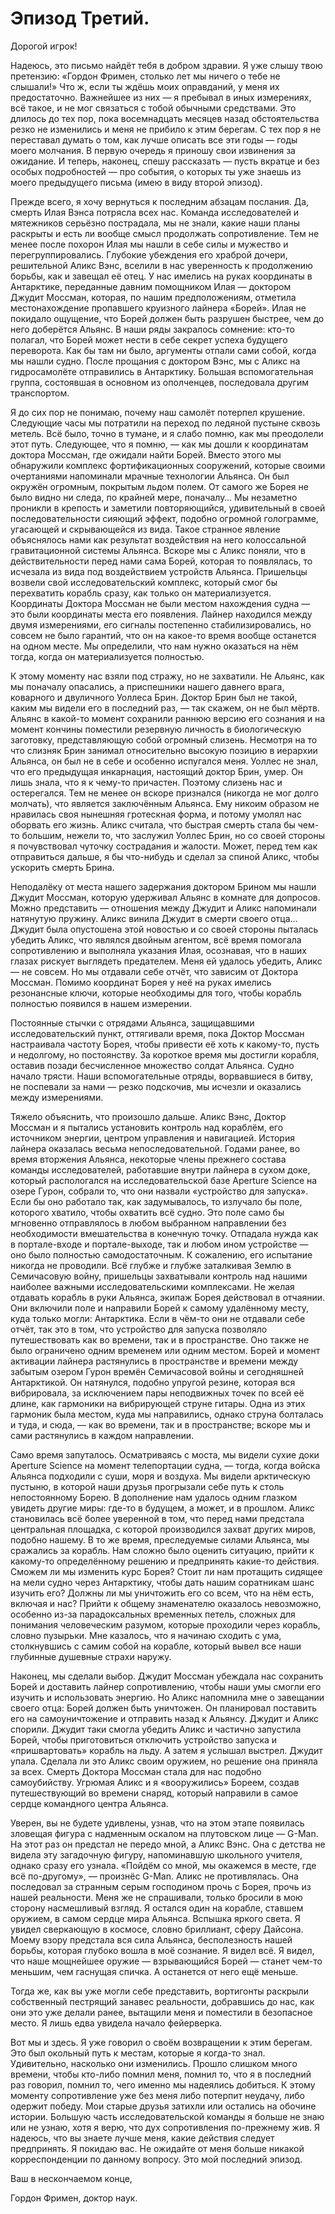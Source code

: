 # Эпизод Третий.

Дорогой игрок!

Надеюсь, это письмо найдёт тебя в добром здравии. Я уже слышу твою претензию: «Гордон Фримен, столько лет мы ничего о тебе не слышали!» Что ж, если ты ждёшь моих оправданий, у меня их предостаточно. Важнейшее из них — я пребывал в иных измерениях, всё такое, и не мог связаться с тобой обычными средствами. Это длилось до тех пор, пока восемнадцать месяцев назад обстоятельства резко не изменились и меня не прибило к этим берегам. С тех пор я не переставал думать о том, как лучше описать все эти годы — годы моего молчания. В первую очередь я приношу свои извинения за ожидание. И теперь, наконец, спешу рассказать — пусть вкратце и без особых подробностей — про события, о которых ты уже знаешь из моего предыдущего письма (имею в виду второй эпизод).

Прежде всего, я хочу вернуться к последним абзацам послания. Да, смерть Илая Вэнса потрясла всех нас. Команда исследователей и мятежников серьёзно пострадала, мы не знали, какие наши планы раскрыты и есть ли вообще смысл продолжать сопротивление. Тем не менее после похорон Илая мы нашли в себе силы и мужество и перегруппировались. Глубокие убеждения его храброй дочери, решительной Аликс Вэнс, вселили в нас уверенность к продолжению борьбы, как и завещал её отец. У нас имелись на руках координаты в Антарктике, переданные давним помощником Илая — доктором Джудит Моссман, которая, по нашим предположениям, отметила местонахождение пропавшего круизного лайнера «Борей». Илая не покидало ощущение, что Борей должен быть разрушен быстрее, чем до него доберётся Альянс. В наши ряды закралось сомнение: кто-то полагал, что Борей может нести в себе секрет успеха будущего переворота. Как бы там ни было, аргументы отпали сами собой, когда мы нашли судно. После прощания с доктором Вэнс, мы с Аликс на гидросамолёте отправились в Антарктику. Большая вспомогательная группа, состоявшая в основном из ополченцев, последовала другим транспортом.

Я до сих пор не понимаю, почему наш самолёт потерпел крушение. Следующие часы мы потратили на переход по ледяной пустыне сквозь метель. Всё было, точно в тумане, и я слабо помню, как мы преодолели этот путь. Следующее, что я помню, — как мы дошли к координатам доктора Моссман, где ожидали найти Борей. Вместо этого мы обнаружили комплекс фортификационных сооружений, которые своими очертаниями напоминали мрачные технологии Альянса. Он был окружён огромным, покрытым льдом полем. От самого же Борея не было видно ни следа, по крайней мере, поначалу… Мы незаметно проникли в крепость и заметили повторяющийся, удивительный в своей последовательности сияющий эффект, подобно огромной голограмме, угасающей и скрывающейся из вида. Такое странное явление объяснялось нами как результат воздействия на него колоссальной гравитационной системы Альянса. Вскоре мы с Аликс поняли, что в действительности перед нами сама Борей, которая то появлялась, то исчезала из вида под воздействием устройств Альянса. Пришельцы возвели свой исследовательский комплекс, который смог бы перехватить корабль сразу, как только он материализуется. Координаты Доктора Моссман не были местом нахождения судна — это были координаты места его появления. Лайнер находился между двумя измерениями, его сигналы постепенно стабилизировались, но совсем не было гарантий, что он на какое-то время вообще останется на одном месте. Мы определили, что нам нужно оказаться на нём тогда, когда он материализуется полностью.

К этому моменту нас взяли под стражу, но не захватили. Не Альянс, как мы поначалу опасались, а приспешники нашего давнего врага, коварного и двуличного Уоллеса Брин. Доктор Брин был не такой, каким мы видели его в последний раз, — так скажем, он не был мёртв. Альянс в какой-то момент сохранили раннюю версию его сознания и на момент кончины поместили резервную личность в биологическую заготовку, представляющую собой огромный слизень. Несмотря на то что слизняк Брин занимал относительно высокую позицию в иерархии Альянса, он был не в себе и особенно испугался меня. Уоллес не знал, что его предыдущая инкарнация, настоящий доктор Брин, умер. Он лишь знала, что я к чему-то причастен. Поэтому слизень нас и остерегался. Тем не менее он вскоре признался (никогда не мог долго молчать), что является заключённым Альянса. Ему никоим образом не нравилась своя нынешняя гротескная форма, и потому умолял нас оборвать его жизнь. Аликс считала, что быстрая смерть стала бы чем-то большим, нежели то, что заслужил Уоллес Брин, но со своей стороны я почувствовал чуточку сострадания и жалости. Может, перед тем как отправиться дальше, я бы что-нибудь и сделал за спиной Аликс, чтобы ускорить смерть Брина.

Неподалёку от места нашего задержания доктором Брином мы нашли Джудит Моссман, которую удерживал Альянс в комнате для допросов. Можно представить — отношения между Джудит и Аликс напоминали натянутую пружину. Аликс винила Джудит в смерти своего отца… Джудит была опустошена этой новостью и со своей стороны пыталась убедить Аликс, что являлся двойным агентом, всё время помогала сопротивлению и выполняла указания Илая, осознавая, что в наших глазах рискует выглядеть предателем. Меня ей удалось убедить, Аликс — не совсем. Но мы отдавали себе отчёт, что зависим от Доктора Моссман. Помимо координат Борея у неё на руках имелись резонансные ключи, которые необходимы для того, чтобы корабль полностью появился в нашем измерении.

Постоянные стычки с отрядами Альянса, защищавшими исследовательский пункт, оттягивали время, пока Доктор Моссман настраивала частоту Борея, чтобы привести её хоть к какому-то, пусть и недолгому, но постоянству. За короткое время мы достигли корабля, оставив позади бесчисленное множество солдат Альянса. Судно начало трясти. Наши вспомогательные отряды, ворвавшиеся в битву, не поспевали за нами — резко подскочив, мы исчезли и оказались между измерениями.

Тяжело объяснить, что произошло дальше. Аликс Вэнс, Доктор Моссман и я пытались установить контроль над кораблём, его источником энергии, центром управления и навигацией. История лайнера оказалась весьма непоследовательной. Годами ранее, во время вторжения Альянса, некоторые члены прежнего состава команды исследователей, работавшие внутри лайнера в сухом доке, который распологался на исследовательской базе Aperture Science на озере Гурон, собрали то, что они назвали «устройство для запуска». Если бы оно работало так, как задумывалось, то излучало бы поле, которого хватило, чтобы охватить всё судно. Это поле само бы мгновенно отправлялось в любом выбранном направлении без необходимости вмешательства в конечную точку. Отпадала нужда как в портале-входе и портале-выходе, так и любом ином устройстве — оно было полностью самодостаточным. К сожалению, его испытание никогда не проводили. Всё глубже и глубже заталкивая Землю в Семичасовую войну, пришельцы захватывали контроль над нашими наиболее важными исследовательскими комплексами. Не желая отдавать корабль в руки Альянса, экипаж Борея действовал в отчаянии. Они включили поле и направили Борей к самому удалённому месту, куда только могли: Антарктика. Если в чём-то они не отдавали себе отчёт, так это в том, что устройство для запуска позволяло путешествовать как во времени, так и в пространстве. Оно также не было ограничено одним временем или одним местом. Борей и момент активации лайнера растянулись в пространстве и времени между забытым озером Гурон времён Семичасовой войны и сегодняшней Антарктикой. Он натянулся, подобно упругой резине, которая вся вибрировала, за исключением пары неподвижных точек по всей её длине, как гармоники на вибрирующей струне гитары. Одна из этих гармоник была местом, куда мы направились, однако струна болталась и туда, и сюда, — как во времени, так и в пространстве; вскоре мы и сами растянулись в каждом направлении.

Само время запуталось. Осматриваясь с моста, мы видели сухие доки Aperture Science на момент телепортации судна, — тогда, когда войска Альянса подходили с суши, моря и воздуха. Мы видели арктическую пустыню, в которой наши друзья прогрызали себе путь к столь непостоянному Борею. В дополнение нам удалось одним глазком увидеть другие миры: где-то в будущем, а может, и в прошлом. Аликс становилась всё более уверенной в том, что перед нами предстала центральная площадка, с которой производился захват других миров, подобно нашему. В то же время, преследуемые силами Альянса, мы сражались за корабль. Нам сложно было оценить ситуацию, прийти к какому-то определённому решению и предпринять какие-то действия. Сможем ли мы изменить курс Борея? Стоит ли нам протащить сидящее на мели судно через Антарктику, чтобы дать нашим соратникам шанс изучить его? Должны ли мы уничтожить его со всем, что на нём есть, включая и нас? Прийти к общему знаменателю оказалось невозможно, особенно из-за парадоксальных временных петель, сложных для понимания человеческим разумом, которые проходили через корабль, словно пузырьки. Мне казалось, что я начинаю сходить с ума, столкнувшись с самим собой на корабле, который вывел все наши глубинные душевные страхи наружу.

Наконец, мы сделали выбор. Джудит Моссман убеждала нас сохранить Борей и доставить лайнер сопротивлению, чтобы наши умы смогли его изучить и использовать энергию. Но Аликс напомнила мне о завещании своего отца: Борей должен быть уничтожен. Он планировал поставить его на самоуничтожение и отправить назад к Альянсу. Джудит и Аликс спорили. Джудит таки смогла убедить Аликс и частично запустила Борей, чтобы приготовиться отключить устройство запуска и «пришвартовать» корабль на льду. А затем я услышал выстрел. Джудит упала. Сделала ли это Аликс своим оружием, но решение она приняла за всех. Смерть Доктора Моссман стала для нас подобно самоубийству. Угрюмая Аликс и я «вооружились» Бореем, создав путешествующий во времени снаряд, который направили в самое сердце командного центра Альянса.

Уверен, вы не будете удивлены, узнав, что на этом этапе появилась зловещая фигура с надменным оскалом на плутовском лице — G-Man. На этот раз он предстал не передо мной, а Аликс Вэнс. Она с детства не видела эту загадочную фигуру, напоминавшую школьного учителя, однако сразу его узнала. «Пойдём со мной, мы окажемся в месте, где всё по-другому», — произнёс G-Man. Аликс не противлялась. Она последовал за странным серым господином прочь с Борея, прочь из нашей реальности. Меня же не спрашивали, только бросили в мою сторону насмешливый взгляд. Я остался один на корабле, ставшем оружием, в самом сердце мира Альянса. Вспышка яркого света. Я увидел сверкающую в космосе, словно бриллиант, сферу Дайсона. Моему взору предстала вся сила Альянса, бесполезность нашей борьбы, которая глубоко вошла в моё сознание. Я видел всё. Я видел, что наше мощнейшее оружие — взрывающийся Борей — станет чем-то меньшим, чем гаснущая спичка. А останется от него ещё меньше.

Тогда же, как вы уже могли себе представить, вортигонты раскрыли собственный пестрящий занавес реальности, добравшись до нас, как они это уже делали ранее, вытащили меня и поместили в безопасное место. Я лишь едва увидела начало фейерверка.

Вот мы и здесь. Я уже говорил о своём возвращении к этим берегам. Это был окольный путь к местам, которые я когда-то знал. Удивительно, насколько они изменились. Прошло слишком много времени, чтобы кто-либо помнил меня, помнил то, что я в последний раз говорил, помнил то, чего именно мы надеялись добиться. К этому моменту сопротивление уже без меня либо потерпит неудачу, либо одержит победу. Мои старые друзья затихли или остались на обочине истории. Большую часть исследовательской команды я больше не знаю или не узнаю, хотя я верю, что дух сопротивления по-прежнему жив. Я надеюсь, что вы знаете лучше меня, какие действия следует предпринять. Я покидаю вас. Не ожидайте от меня больше никакой корреспонденции по данному вопросу. Это мой последний эпизод.

Ваш в нескончаемом конце,

Гордон Фримен, доктор наук.
